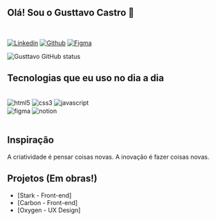
## Olá! Sou o Gusttavo Castro 👋
<br/>

[![Linkedin](https://img.shields.io/badge/LinkedIn-0077B5?style=for-the-badge&logo=linkedin&logoColor=white)](https://www.linkedin.com/in/castrogusttavo/)
[![Github](https://img.shields.io/badge/GitHub-100000?style=for-the-badge&logo=github&logoColor=white)](https://github.com/castrogusttavo)
[![Figma](https://img.shields.io/badge/Figma-F24E1E?style=for-the-badge&logo=figma&logoColor=white)](https://www.figma.com/@castrogusttavo)

![Gusttavo GitHub status](https://github-readme-stats.vercel.app/api?username=castrogusttavo&show_icons=true&theme=tokyonight)
<br/>

## Tecnologias que eu uso no dia a dia

<div style="display: inline_block"><br/>
    <img align="center" alt="html5" src="https://img.shields.io/badge/React-20232A?style=for-the-badge&logo=react&logoColor=61DAFB" />
    <img align="center" alt="css3" src="https://img.shields.io/badge/Tailwind_CSS-38B2AC?style=for-the-badge&logo=tailwind-css&logoColor=white" />
    <img align="center" alt="javascript" src="https://img.shields.io/badge/TypeScript-007ACC?style=for-the-badge&logo=typescript&logoColor=white" /> <br/>
        <img align="center" alt="figma" src="https://img.shields.io/badge/Figma-F24E1E?style=for-the-badge&logo=figma&logoColor=white" />
    <img align="center" alt="notion" src="https://img.shields.io/badge/Notion-000000?style=for-the-badge&logo=notion&logoColor=white" />
</div>
<br/>

## Inspiração
A criatividade é pensar coisas novas. A inovação é fazer coisas novas.

## Projetos (Em obras!)
- [Stark - Front-end] <br/>
- [Carbon - Front-end] <br/>
- [Oxygen - UX Design] <br/>
